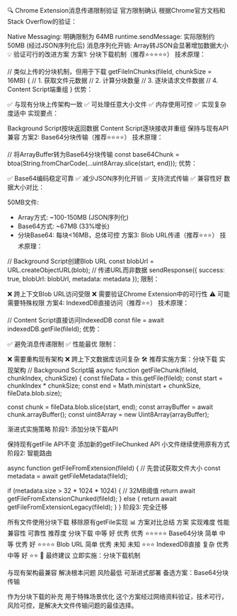 🔍 Chrome Extension消息传递限制验证
官方限制确认
根据Chrome官方文档和Stack Overflow的验证：

Native Messaging: 明确限制为 64MB
runtime.sendMessage: 实际限制约 50MB (经过JSON序列化后)
消息序列化开销: Array转JSON会显著增加数据大小
💡 验证可行的改进方案
方案1: 分块下载机制（推荐⭐⭐⭐⭐⭐）
技术原理：

// 类似上传的分块机制，但用于下载
getFileInChunks(fileId, chunkSize = 16MB) {
  // 1. 获取文件元数据
  // 2. 计算分块数量
  // 3. 逐块请求文件数据
  // 4. Content Script端重组
}
优势：

✅ 与现有分块上传架构一致
✅ 可处理任意大小文件
✅ 内存使用可控
✅ 实现复杂度适中
实现要点：

Background Script按块返回数据
Content Script逐块接收并重组
保持与现有API兼容
方案2: Base64分块传输（推荐⭐⭐⭐⭐）
技术原理：

// 将ArrayBuffer转为Base64分块传输
const base64Chunk = btoa(String.fromCharCode(...uint8Array.slice(start, end)));
优势：

✅ Base64编码稳定可靠
✅ 减少JSON序列化开销
✅ 支持流式传输
✅ 兼容性好
数据大小对比：

50MB文件:
- Array方式: ~100-150MB (JSON序列化)
- Base64方式: ~67MB (33%增长)
- 分块Base64: 每块<16MB，总体可控
方案3: Blob URL传递（推荐⭐⭐⭐）
技术原理：

// Background Script创建Blob URL
const blobUrl = URL.createObjectURL(blob);
// 传递URL而非数据
sendResponse({ success: true, blobUrl: blobUrl, metadata: metadata });
限制：

❌ 跨上下文Blob URL访问受限
❌ 需要验证Chrome Extension中的可行性
⚠️ 可能需要特殊权限
方案4: IndexedDB直接访问（推荐⭐⭐）
技术原理：

// Content Script直接访问IndexedDB
const file = await indexedDB.getFile(fileId);
优势：

✅ 避免消息传递限制
✅ 性能最优
限制：

❌ 需要重构现有架构
❌ 跨上下文数据库访问复杂
🛠️ 推荐实施方案：分块下载
实现架构
// Background Script端
async function getFileChunk(fileId, chunkIndex, chunkSize) {
  const fileData = this.getFile(fileId);
  const start = chunkIndex * chunkSize;
  const end = Math.min(start + chunkSize, fileData.blob.size);
  
  const chunk = fileData.blob.slice(start, end);
  const arrayBuffer = await chunk.arrayBuffer();
  const uint8Array = new Uint8Array(arrayBuffer);
  

渐进式实施策略
阶段1: 添加分块下载API

保持现有getFile API不变
添加新的getFileChunked API
小文件继续使用原有方式
阶段2: 智能路由

async function getFileFromExtension(fileId) {
  // 先尝试获取文件大小
  const metadata = await getFileMetadata(fileId);
  
  if (metadata.size > 32 * 1024 * 1024) { // 32MB阈值
    return await getFileFromExtensionChunked(fileId);
  } else {
    return await getFileFromExtensionLegacy(fileId);
  }
}
阶段3: 完全迁移

所有文件使用分块下载
移除原有getFile实现
📊 方案对比总结
方案	实现难度	性能	兼容性	可靠性	推荐度
分块下载	中等	好	优秀	优秀	⭐⭐⭐⭐⭐
Base64分块	简单	中等	优秀	好	⭐⭐⭐⭐
Blob URL	简单	优秀	未知	未知	⭐⭐⭐
IndexedDB直接	复杂	优秀	中等	好	⭐⭐
🎯 最终建议
立即实施：分块下载机制

与现有架构最兼容
解决根本问题
风险最低
可渐进式部署
备选方案：Base64分块传输

作为分块下载的补充
用于特殊场景优化
这个方案经过网络资料验证，技术可行，风险可控，是解决大文件传输问题的最佳选择。
